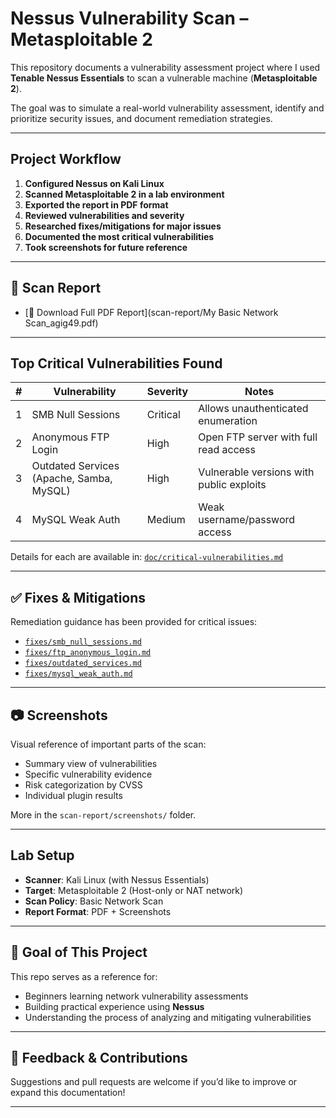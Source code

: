 # Nessus Vulnerability Scan – Metasploitable 2

This repository documents a vulnerability assessment project where I used **Tenable Nessus Essentials** to scan a vulnerable machine (**Metasploitable 2**).

The goal was to simulate a real-world vulnerability assessment, identify and prioritize security issues, and document remediation strategies.

---

## Project Workflow

1. **Configured Nessus on Kali Linux**
2. **Scanned Metasploitable 2 in a lab environment**
3. **Exported the report in PDF format**
4. **Reviewed vulnerabilities and severity**
5. **Researched fixes/mitigations for major issues**
6. **Documented the most critical vulnerabilities**
7. **Took screenshots for future reference**

---

## 🧾 Scan Report

- [📄 Download Full PDF Report](scan-report/My Basic Network Scan_agig49.pdf)

---

##  Top Critical Vulnerabilities Found

| # | Vulnerability | Severity | Notes |
|--|---------------|----------|-------|
| 1 | SMB Null Sessions | Critical | Allows unauthenticated enumeration |
| 2 | Anonymous FTP Login | High | Open FTP server with full read access |
| 3 | Outdated Services (Apache, Samba, MySQL) | High | Vulnerable versions with public exploits |
| 4 | MySQL Weak Auth | Medium | Weak username/password access |

Details for each are available in: [`doc/critical-vulnerabilities.md`](doc/critical-vulnerabilities.md)

---

## ✅ Fixes & Mitigations

Remediation guidance has been provided for critical issues:

- [`fixes/smb_null_sessions.md`](fixes/smb_null_sessions.md)
- [`fixes/ftp_anonymous_login.md`](fixes/ftp_anonymous_login.md)
- [`fixes/outdated_services.md`](fixes/outdated_services.md)
- [`fixes/mysql_weak_auth.md`](fixes/mysql_weak_auth.md)

---

## 📷 Screenshots

Visual reference of important parts of the scan:

- Summary view of vulnerabilities
- Specific vulnerability evidence
- Risk categorization by CVSS
- Individual plugin results


More in the `scan-report/screenshots/` folder.

---

##  Lab Setup

- **Scanner**: Kali Linux (with Nessus Essentials)
- **Target**: Metasploitable 2 (Host-only or NAT network)
- **Scan Policy**: Basic Network Scan
- **Report Format**: PDF + Screenshots

---

## 🎯 Goal of This Project

This repo serves as a reference for:
- Beginners learning network vulnerability assessments
- Building practical experience using **Nessus**
- Understanding the process of analyzing and mitigating vulnerabilities

---

## 💬 Feedback & Contributions

Suggestions and pull requests are welcome if you’d like to improve or expand this documentation!

---
